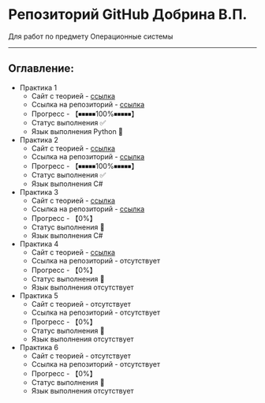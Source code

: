 # Репозиторий GitHub Добрина В.П. 
Для работ по предмету Операционные системы 
____
## Оглавление:
- Практика 1
  - Сайт с теорией - [ccылка](https://hackmd.io/@0x41/OS_Lab_1)
  - Ссылка на репозиторий - [ccылка](https://github.com/KodyFFy/OS/tree/main/Практика%201)
  - Прогресс -  【⏹⏹⏹⏹⏹100%⏹⏹⏹⏹⏹】
  - Статус выполнения ✅
  - Язык выполнения Python 🐍
- Практика 2
  - Сайт с теорией - [ccылка](https://hackmd.io/@0x41/OS_Lab_2)
  - Ссылка на репозиторий - [ccылка](https://github.com/KodyFFy/OS/tree/main/Практика%202)
  - Прогресс -  【⏹⏹⏹⏹⏹100%⏹⏹⏹⏹⏹】
  - Статус выполнения ✅
  - Язык выполнения C#
- Практика 3
  - Сайт с теорией - [ccылка](https://hackmd.io/@0x41/OS_Lab_3)
  - Ссылка на репозиторий - [ссылка](https://github.com/KodyFFy/OS/tree/main/Практика%203)
  - Прогресс -  【0%】
  - Статус выполнения 🔲
  - Язык выполнения С#
- Практика 4
  - Сайт с теорией - [ccылка](https://hackmd.io/@0x41/OS_Lab_4)
  - Ссылка на репозиторий - отсутствует
  - Прогресс -  【0%】
  - Статус выполнения 🔲
  - Язык выполнения  отсутствует
- Практика 5
  - Сайт с теорией - отсутствует
  - Ссылка на репозиторий - отсутствует
  - Прогресс -  【0%】
  - Статус выполнения 🔲
  - Язык выполнения отсутствует
- Практика 6
  - Сайт с теорией - отсутствует
  - Ссылка на репозиторий - отсутствует 
  - Прогресс -  【0%】
  - Статус выполнения 🔲
  - Язык выполнения отсутствует
